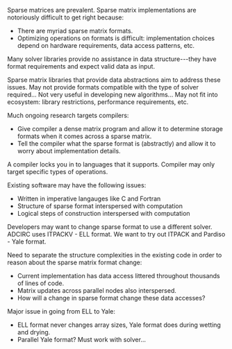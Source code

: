 Sparse matrices are prevalent.
Sparse matrix implementations are notoriously difficult to get right because:
* There are myriad sparse matrix formats.
* Optimizing operations on formats is difficult: implementation choices depend on hardware requirements, data access patterns, etc.

Many solver libraries provide no assistance in data structure---they have format requirements and expect valid data as input.


Sparse matrix libraries that provide data abstractions aim to address these issues.
May not provide formats compatible with the type of solver required...
Not very useful in developing new algorithms...
May not fit into ecosystem: library restrictions, performance requirements, etc.

Much ongoing research targets compilers:
* Give compiler a dense matrix program and allow it to determine storage formats when it comes across a sparse matrix.
* Tell the compiler what the sparse format is (abstractly) and allow it to worry about implementation details.

A compiler locks you in to languages that it supports.
Compiler may only target specific types of operations.

Existing software may have the following issues:
* Written in imperative langauges like C and Fortran
* Structure of sparse format interspersed with computation
* Logical steps of construction interspersed with computation

Developers may want to change sparse format to use a different solver.
ADCIRC uses ITPACKV - ELL format.
We want to try out ITPACK and Pardiso - Yale format.

Need to separate the structure complexities in the existing code in order to reason about the sparse matrix format change:
* Current implementation has data access littered throughout thousands of lines of code.
* Matrix updates across parallel nodes also interspersed.
* How will a change in sparse format change these data accesses?

Major issue in going from ELL to Yale:
* ELL format never changes array sizes, Yale format does during wetting and drying.
* Parallel Yale format? Must work with solver...